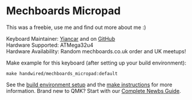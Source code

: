 Mechboards Micropad
===================

This was a freebie, use me and find out more about me :)

Keyboard Maintainer: [Yiancar](http://yiancar-designs.com/) and on [GitHub](https://github.com/yiancar)  
Hardware Supported: ATMega32u4  
Hardware Availability: Random mechboards.co.uk order and UK meetups!

Make example for this keyboard (after setting up your build environment):

    make handwired/mechboards_micropad:default

See the [build environment setup](https://docs.qmk.fm/#/getting_started_build_tools) and the [make instructions](https://docs.qmk.fm/#/getting_started_make_guide) for more information. Brand new to QMK? Start with our [Complete Newbs Guide](https://docs.qmk.fm/#/newbs).

